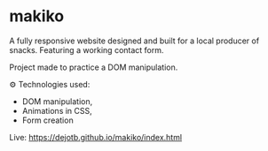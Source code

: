 # makiko

A fully responsive website designed and built for a local producer of snacks. Featuring a working contact form.

Project made to practice a DOM manipulation.

⚙️ Technologies used:

- DOM manipulation,
- Animations in CSS,
- Form creation

Live: https://dejotb.github.io/makiko/index.html
